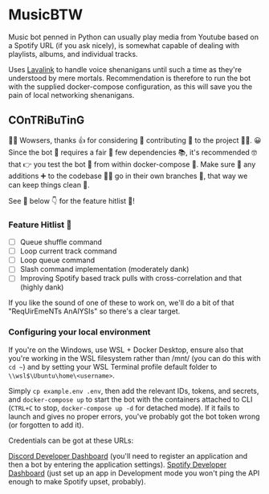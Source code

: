 # MusicBTW
Music bot penned in Python can usually play media from Youtube based on a Spotify URL (if you ask nicely), is somewhat capable of dealing with playlists, albums, 
and individual tracks.

Uses
<a href=https://github.com/freyacodes/Lavalink target="_blank">Lavalink</a>
to handle voice shenanigans until such a time as they're understood by mere mortals.
Recommendation is therefore to run the bot with the supplied docker-compose
configuration, as this will save you the pain of local networking shenanigans.

## COnTRiBuTinG
🙌🙌 Wowsers, thanks 👍 for considering 🤔 contributing 📑 to the project 👷‍♂️.
😀 Since the bot 🤖 requires a fair 🎡 few dependencies 📚, it's recommended 🤓
that 👉 you test the bot 🤖 from within docker-compose 🐳.
Make sure 🤗 any additions ➕ to the codebase 👨‍💻 go in their own branches 🌳,
that way we can keep things clean 🧹.

See 👀 below 👇 for the feature hitlist 🎯!

### Feature Hitlist 🎯
- [ ] Queue shuffle command
- [ ] Loop current track command
- [ ] Loop queue command
- [ ] Slash command implementation (moderately dank)
- [ ] Improving Spotify based track pulls with cross-correlation and that (highly dank)

If you like the sound of one of these to work on, we'll do a bit of that "ReqUirEmeNTs AnAlYSIs" so there's a clear target.

### Configuring your local environment
If you're on the Windows, use WSL + Docker Desktop, ensure also that you're
working in the WSL filesystem rather than /mnt/ (you can do this with `cd ~`)
and by setting your WSL Terminal profile default folder to `\\wsl$\Ubuntu\home\<username>`. 

Simply `cp example.env .env`, then add the relevant IDs, tokens, and secrets, and
`docker-compose up` to start the bot with the containers attached to CLI 
(`CTRL+C` to stop, `docker-compose up -d` for detached mode).
If it fails to launch and gives no proper errors, you've probably got the bot token
wrong (or forgotten to add it).

Credentials can be got at these URLs:

<a href=https://discord.com/developers/applications/ target="_blank">
Discord Developer Dashboard</a>
(you'll need to register an application and then a bot by entering the 
application settings).

<a href=https://developer.spotify.com/dashboard/ target="_blank">
Spotify Developer Dashboard</a>
(just set up an app in Development mode you won't ping the API enough to make
Spotify upset, probably).